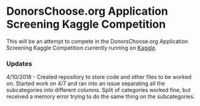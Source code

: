 # DonorsChoose.org Application Screening Kaggle Competition


This will be an attempt to compete in the DonorsChoose.org Application Screening Kaggle Competition currently running on [Kaggle](https://www.kaggle.com/c/donorschoose-application-screening).

### Updates
4/10/2018 - Created repository to store code and other files to be worked on.  Started work on 4/7 and ran into an issue separating all the subcategories into different columns.  Split of categories worked fine, but received a memory error trying to do the same thing on the subcategories.